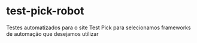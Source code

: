 # test-pick-robot
Testes automatizados para o site Test Pick para selecionamos frameworks de automação que desejamos utilizar
